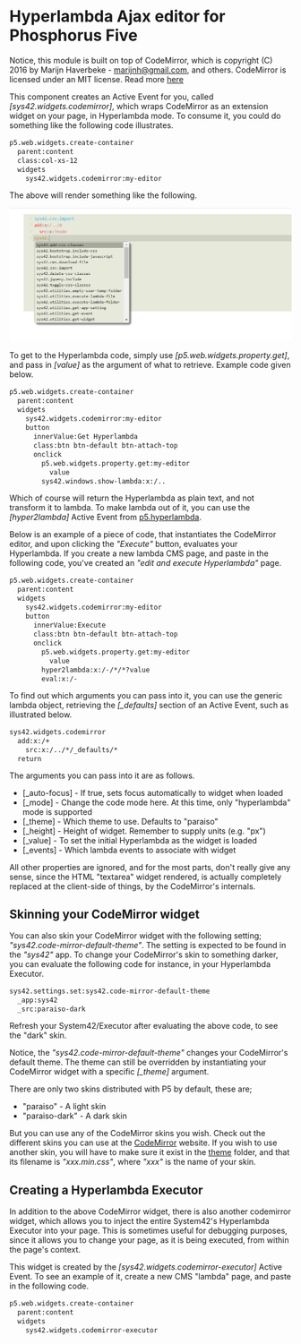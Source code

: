 Hyperlambda Ajax editor for Phosphorus Five
==========

Notice, this module is built on top of CodeMirror, which is copyright (C) 2016 by Marijn Haverbeke - marijnh@gmail.com, and others.
CodeMirror is licensed under an MIT license. Read more [here](https://codemirror.net)

This component creates an Active Event for you, called *[sys42.widgets.codemirror]*, which wraps CodeMirror as an extension widget on 
your page, in Hyperlambda mode. To consume it, you could do something like the following code illustrates.

```
p5.web.widgets.create-container
  parent:content
  class:col-xs-12
  widgets
    sys42.widgets.codemirror:my-editor
```

The above will render something like the following.

![alt tag](screenshots/codemirror-example-screenshot.png)

To get to the Hyperlambda code, simply use *[p5.web.widgets.property.get]*, and pass in *[value]* as the argument of what to retrieve.
Example code given below.

```
p5.web.widgets.create-container
  parent:content
  widgets
    sys42.widgets.codemirror:my-editor
    button
      innerValue:Get Hyperlambda
      class:btn btn-default btn-attach-top
      onclick
        p5.web.widgets.property.get:my-editor
          value
        sys42.windows.show-lambda:x:/..
```

Which of course will return the Hyperlambda as plain text, and not transform it to lambda. To make lambda out of it, you can use
the *[hyper2lambda]* Active Event from [p5.hyperlambda](/plugins/p5.hyperlambda/).

Below is an example of a piece of code, that instantiates the CodeMirror editor, and upon clicking the _"Execute"_ button, evaluates 
your Hyperlambda. If you create a new lambda CMS page, and paste in the following code, you've created an _"edit and execute Hyperlambda"_ page.

```
p5.web.widgets.create-container
  parent:content
  widgets
    sys42.widgets.codemirror:my-editor
    button
      innerValue:Execute
      class:btn btn-default btn-attach-top
      onclick
        p5.web.widgets.property.get:my-editor
          value
        hyper2lambda:x:/-/*/*?value
        eval:x:/-
```

To find out which arguments you can pass into it, you can use the generic lambda object, retrieving the *[_defaults]* section
of an Active Event, such as illustrated below.

```
sys42.widgets.codemirror
  add:x:/+
    src:x:/../*/_defaults/*
  return
```

The arguments you can pass into it are as follows.

* [_auto-focus] - If true, sets focus automatically to widget when loaded
* [_mode] - Change the code mode here. At this time, only "hyperlambda" mode is supported
* [_theme] - Which theme to use. Defaults to "paraiso"
* [_height] - Height of widget. Remember to supply units (e.g. "px")
* [_value] - To set the initial Hyperlambda as the widget is loaded
* [_events] - Which lambda events to associate with widget

All other properties are ignored, and for the most parts, don't really give any sense, since the HTML "textarea" widget rendered, is actually
completely replaced at the client-side of things, by the CodeMirror's internals.

## Skinning your CodeMirror widget

You can also skin your CodeMirror widget with the following setting; _"sys42.code-mirror-default-theme"_. The setting is expected to be found in 
the _"sys42"_ app. To change your CodeMirror's skin to something darker, you can evaluate the following code for instance, in your Hyperlambda Executor.

```
sys42.settings.set:sys42.code-mirror-default-theme
  _app:sys42
  _src:paraiso-dark
```

Refresh your System42/Executor after evaluating the above code, to see the "dark" skin.

Notice, the _"sys42.code-mirror-default-theme"_ changes your CodeMirror's default theme. The theme can still be overridden by instantiating your CodeMirror
widget with a specific *[_theme]* argument.

There are only two skins distributed with P5 by default, these are;

* "paraiso" - A light skin
* "paraiso-dark" - A dark skin

But you can use any of the CodeMirror skins you wish. Check out the different skins you can use at the [CodeMirror](https://codemirror.net/demo/theme.html) website.
If you wish to use another skin, you will have to make sure it exist in the [theme](media/theme/) folder, and that its filename 
is _"xxx.min.css"_, where _"xxx"_ is the name of your skin.

## Creating a Hyperlambda Executor

In addition to the above CodeMirror widget, there is also another codemirror widget, which allows you to inject the entire System42's 
Hyperlambda Executor into your page. This is sometimes useful for debugging purposes, since it allows you to change your page, as it 
is being executed, from within the page's context.

This widget is created by the *[sys42.widgets.codemirror-executor]* Active Event. To see an example of it, create a new CMS "lambda" page, 
and paste in the following code.

```
p5.web.widgets.create-container
  parent:content
  widgets
    sys42.widgets.codemirror-executor
```
